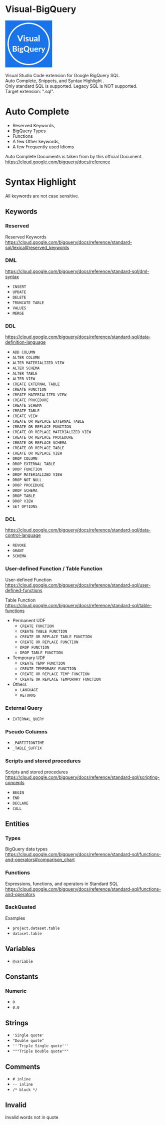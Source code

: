 # Visual-BigQuery

<img src="/asset/icon.png" width="150">

Visual Studio Code extension for Google BigQuery SQL.  
Auto Complete, Snippets, and Syntax Highlight .  
Only standard SQL is supported. Legacy SQL is NOT supported.  
Target extension: ".sql".  
  
# Auto Complete

- Reserved Keywords,
- BigQuery Types
- Functions
- A few Other keywords,
- A few Frequently used Idioms

Auto Complete Documents is taken from by this official Document.  
https://cloud.google.com/bigquery/docs/reference


# Syntax Highlight 
All keywords are not case sensitive.

## Keywords

### Reserved

Reserved Keywords  
https://cloud.google.com/bigquery/docs/reference/standard-sql/lexical#reserved_keywords

### DML

https://cloud.google.com/bigquery/docs/reference/standard-sql/dml-syntax

- `INSERT`
- `UPDATE`
- `DELETE`
- `TRUNCATE TABLE`
- `VALUES`
- `MERGE`

### DDL

https://cloud.google.com/bigquery/docs/reference/standard-sql/data-definition-language
  

- `ADD COLUMN`
- `ALTER COLUMN`
- `ALTER MATERIALIZED VIEW`
- `ALTER SCHEMA`
- `ALTER TABLE`
- `ALTER VIEW`
- `CREATE EXTERNAL TABLE`
- `CREATE FUNCTION`
- `CREATE MATERIALIZED VIEW`
- `CREATE PROCEDURE`
- `CREATE SCHEMA`
- `CREATE TABLE`
- `CREATE VIEW`
- `CREATE OR REPLACE EXTERNAL TABLE`
- `CREATE OR REPLACE FUNCTION`
- `CREATE OR REPLACE MATERIALIZED VIEW`
- `CREATE OR REPLACE PROCEDURE`
- `CREATE OR REPLACE SCHEMA`
- `CREATE OR REPLACE TABLE`
- `CREATE OR REPLACE VIEW`
- `DROP COLUMN`
- `DROP EXTERNAL TABLE`
- `DROP FUNCTION`
- `DROP MATERIALIZED VIEW`
- `DROP NOT NULL`
- `DROP PROCEDURE`
- `DROP SCHEMA`
- `DROP TABLE`
- `DROP VIEW`
- `SET OPTIONS`

### DCL

https://cloud.google.com/bigquery/docs/reference/standard-sql/data-control-language
  

- `REVOKE`
- `GRANT`
- `SCHEMA`

### User-defined Function / Table Function

User-defined Function  
https://cloud.google.com/bigquery/docs/reference/standard-sql/user-defined-functions
  
Table Function  
https://cloud.google.com/bigquery/docs/reference/standard-sql/table-functions
  

- Permanent UDF
    - `CREATE FUNCTION`
    - `CREATE TABLE FUNCTION`
    - `CREATE OR REPLACE TABLE FUNCTION`
    - `CREATE OR REPLACE FUNCTION`
    - `DROP FUNCTION`
    - `DROP TABLE FUNCTION`
- Temporary UDF
    - `CREATE TEMP FUNCTION`
    - `CREATE TEMPORARY FUNCTION`
    - `CREATE OR REPLACE TEMP FUNCTION`
    - `CREATE OR REPLACE TEMPORARY FUNCTION`
- Others
    - `LANGUAGE`
    - `RETURNS`

### External Query

- `EXTERNAL_QUERY`

### Pseudo Columns

- `_PARTITIONTIME`
- `_TABLE_SUFFIX`

### Scripts and stored procedures

Scripts and stored procedures  
https://cloud.google.com/bigquery/docs/reference/standard-sql/scripting-concepts
  

- `BEGIN`
- `END`
- `DECLARE`
- `CALL`

## Entities

### Types

BigQuery data types  
https://cloud.google.com/bigquery/docs/reference/standard-sql/functions-and-operators#comparison_chart
### Functions

Expressions, functions, and operators in Standard SQL  
https://cloud.google.com/bigquery/docs/reference/standard-sql/functions-and-operators

### BackQuated
Examples

- `project.dataset.table`
- `dataset.table`

## Variables

- `@variable`

## Constants
### Numeric

- `0`
- `0.0`

## Strings

- `'Single quote'`
- `"Double quote"`
- `'''Triple Single quote'''`
- `"""Triple Double quote"""`

## Comments

- `# inline`
- `-- inline`
- `/* block */`

## Invalid

Invalid words not in quote
